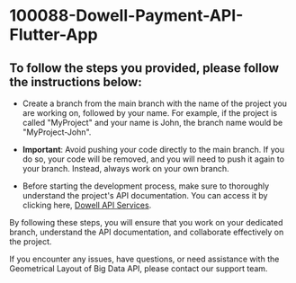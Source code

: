 # 100088-Dowell-Payment-API-Flutter-App
## To follow the steps you provided, please follow the instructions below:

- Create a branch from the main branch with the name of the project you are working on, followed by your name. For example, if the project is called "MyProject" and your name is John, the branch name would be "MyProject-John".

- **Important**: Avoid pushing your code directly to the main branch. If you do so, your code will be removed, and you will need to push it again to your branch. Instead, always work on your own branch.

- Before starting the development process, make sure to thoroughly understand the project's API documentation. You can access it by clicking here, [Dowell API Services](https://github.com/orgs/DoWellUXLab/).

By following these steps, you will ensure that you work on your dedicated branch, understand the API documentation, and collaborate effectively on the project.

If you encounter any issues, have questions, or need assistance with the Geometrical Layout of Big Data API, please contact our support team.

